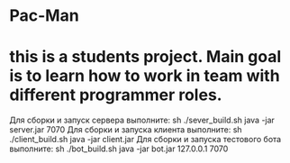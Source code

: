 # Pac-Man
# this is a students project. Main goal is to learn how to work in team with different programmer roles.
Для сборки и запуск сервера выполните:
sh ./sever_build.sh
java -jar server.jar 7070
Для сборки и запуска клиента выполните:
sh ./client_build.sh
java -jar client.jar
Для сборки и запуска тестового бота выполните:
sh ./bot_build.sh
java -jar bot.jar 127.0.0.1 7070